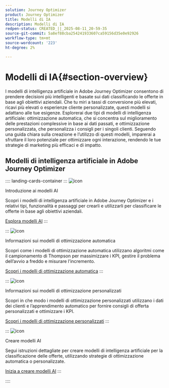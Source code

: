 ```yaml
---
solution: Journey Optimizer
product: Journey Optimizer
title: Modelli di IA
description: Modelli di IA
redpen-status: CREATED_||_2025-08-11_20-59-35
source-git-commit: 5a8ef88cba254241933607ca59156d35e0e92926
workflow-type: tm+mt
source-wordcount: '223'
ht-degree: 2%

---
```



# Modelli di IA{#section-overview}

I modelli di intelligenza artificiale in Adobe Journey Optimizer consentono di prendere decisioni più intelligenti e basate sui dati classificando le offerte in base agli obiettivi aziendali. Che tu miri a tassi di conversione più elevati, ricavi più elevati o esperienze cliente personalizzate, questi modelli si adattano alle tue esigenze. Esplorerai due tipi di modelli di intelligenza artificiale: ottimizzazione automatica, che si concentra sul miglioramento delle prestazioni complessive in base ai dati passati, e ottimizzazione personalizzata, che personalizza i consigli per i singoli clienti. Seguendo una guida chiara sulla creazione e l’utilizzo di questi modelli, imparerai a sfruttare il loro potenziale per ottimizzare ogni interazione, rendendo le tue strategie di marketing più efficaci e di impatto.

## Modelli di intelligenza artificiale in Adobe Journey Optimizer

:::: landing-cards-container
:::
![icon](https://cdn.experienceleague.adobe.com/icons/circle-play.svg?lang=it)

Introduzione ai modelli AI

Scopri i modelli di intelligenza artificiale in Adobe Journey Optimizer e i relativi tipi, funzionalità e passaggi per crearli e utilizzarli per classificare le offerte in base agli obiettivi aziendali.

[Esplora modelli AI](../using/offers/ranking/ai-models.md)
:::

:::
![icon](https://cdn.experienceleague.adobe.com/icons/chart-line.svg?lang=it)

Informazioni sui modelli di ottimizzazione automatica

Scopri come i modelli di ottimizzazione automatica utilizzano algoritmi come il campionamento di Thompson per massimizzare i KPI, gestire il problema dell’avvio a freddo e misurare l’incremento.

[Scopri i modelli di ottimizzazione automatica](../using/offers/ranking/auto-optimization-model.md)
:::

:::
![icon](https://cdn.experienceleague.adobe.com/icons/bullseye.svg?lang=it)

Informazioni sui modelli di ottimizzazione personalizzati

Scopri in che modo i modelli di ottimizzazione personalizzati utilizzano i dati dei clienti e l’apprendimento automatico per fornire consigli di offerta personalizzati e ottimizzare i KPI.

[Scopri i modelli di ottimizzazione personalizzati](../using/offers/ranking/personalized-optimization-model.md)
:::

:::
![icon](https://cdn.experienceleague.adobe.com/icons/list-check.svg?lang=it)

Creare modelli AI

Segui istruzioni dettagliate per creare modelli di intelligenza artificiale per la classificazione delle offerte, utilizzando strategie di ottimizzazione automatica o personalizzate.

[Inizia a creare modelli AI](../using/offers/ranking/create-ranking-strategies.md)
:::

::::
